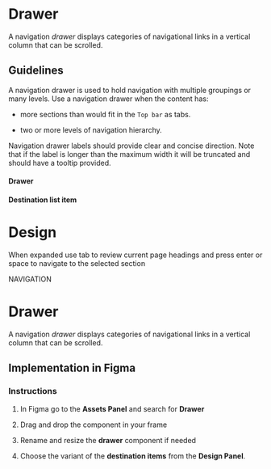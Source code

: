 # Drawer

A navigation _drawer_ displays categories of navigational links in a vertical column that can be scrolled.

## Guidelines

A navigation drawer is used to hold navigation with multiple groupings or many levels. Use a navigation drawer when the content has:

-   more sections than would fit in the `Top bar` as tabs.
    
-   two or more levels of navigation hierarchy.
    

Navigation drawer labels should provide clear and concise direction. Note that if the label is longer than the maximum width it will be truncated and should have a tooltip provided.

  

#### Drawer

#### Destination list item



# Design

When expanded use tab to review current page headings and press enter or space to navigate to the selected section

NAVIGATION

# Drawer

A navigation _drawer_ displays categories of navigational links in a vertical column that can be scrolled.

## Implementation in Figma

### Instructions

1.  In Figma go to the **Assets Panel** and search for **Drawer**
    
2.  Drag and drop the component in your frame
    
3.  Rename and resize the **drawer** component if needed
    
4.  Choose the variant of the **destination items** from the **Design Panel**.